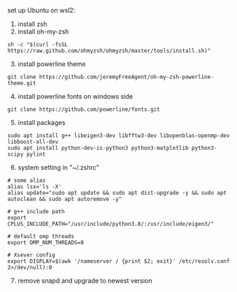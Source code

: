 set up Ubuntu on wsl2:

1. install zsh
2. install oh-my-zsh
```
sh -c "$(curl -fsSL https://raw.github.com/ohmyzsh/ohmyzsh/master/tools/install.sh)"
```
3. install powerline theme
```
git clone https://github.com/jeremyFreeAgent/oh-my-zsh-powerline-theme.git
```
4. install powerline fonts on windows side 
```
git clone https://github.com/powerline/fonts.git
```
5. install packages
```
sudo apt install g++ libeigen3-dev libfftw3-dev libopenblas-openmp-dev libboost-all-dev 
sudo apt install python-dev-is-python3 python3-matplotlib python3-scipy pylint
```
6. system setting in "~/.zshrc"
```
# some alias
alias lsx='ls -X'
alias update="sudo apt update && sudo apt dist-upgrade -y && sudo apt autoclean && sudo apt autoremove -y"

# g++ include path
export CPLUS_INCLUDE_PATH="/usr/include/python3.8/:/usr/include/eigen3/"

# default omp threads
export OMP_NUM_THREADS=8
	
# Xsever config
export DISPLAY=$(awk '/nameserver / {print $2; exit}' /etc/resolv.conf 2>/dev/null):0
```
7. remove snapd and upgrade to newest version
